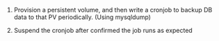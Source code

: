 1. Provision a persistent volume, and then write a cronjob to backup DB data to that PV periodically. (Using mysqldump)

2. Suspend the cronjob after confirmed the job runs as expected
